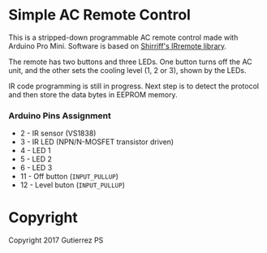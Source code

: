 # Simple AC Remote Control

This is a stripped-down programmable AC remote control made with Arduino Pro Mini. Software is based on [Shirriff's IRremote library](https://github.com/z3t0/Arduino-IRremote).

The remote has two buttons and three LEDs. One button turns off the AC unit, and the other sets the cooling level (1, 2 or 3), shown by the LEDs.

IR code programming is still in progress. Next step is to detect the protocol and then store the data bytes in EEPROM memory.

### Arduino Pins Assignment

* 2 - IR sensor (VS1838)
* 3 - IR LED (NPN/N-MOSFET transistor driven)
* 4 - LED 1
* 5 - LED 2
* 6 - LED 3
* 11 - Off button (`INPUT_PULLUP`)
* 12 - Level buton (`INPUT_PULLUP`)


# Copyright
Copyright 2017 Gutierrez PS